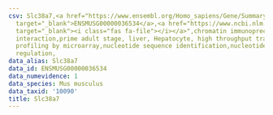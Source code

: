 ```yaml
---
csv: Slc38a7,<a href="https://www.ensembl.org/Homo_sapiens/Gene/Summary?db=core;g=ENSMUSG00000036534"
  target="_blank">ENSMUSG00000036534</a>,<a href="https://www.ncbi.nlm.nih.gov/pubmed/23834426"
  target="_blank"><i class="fas fa-file"></i></a>",chromatin immunoprecipitation assay,direct
  interaction,prime adult stage, liver, Hepatocyte, high throughput transcription
  profiling by microarray,nucleotide sequence identification,nucleotide sequence identification,transcriptional
  regulation,
data_alias: Slc38a7
data_id: ENSMUSG00000036534
data_numevidence: 1
data_species: Mus musculus
data_taxid: '10090'
title: Slc38a7
---
```

